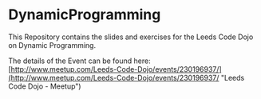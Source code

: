 # DynamicProgramming

This Repository contains the slides and exercises for the Leeds Code Dojo on Dynamic Programming.

The details of the Event can be found here: [http://www.meetup.com/Leeds-Code-Dojo/events/230196937/](http://www.meetup.com/Leeds-Code-Dojo/events/230196937/ "Leeds Code Dojo - Meetup")